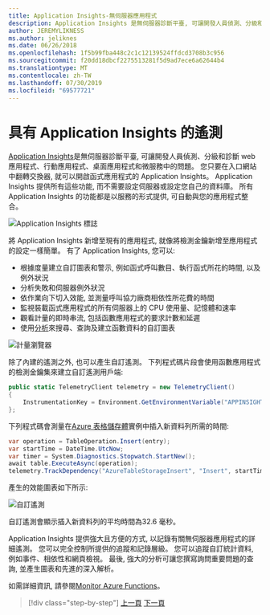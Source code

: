 ```yaml
---
title: Application Insights-無伺服器應用程式
description: Application Insights 是無伺服器診斷平臺, 可讓開發人員偵測、分級和診斷 web 應用程式、行動應用程式、桌面應用程式和微服務中的問題。
author: JEREMYLIKNESS
ms.author: jeliknes
ms.date: 06/26/2018
ms.openlocfilehash: 1f5b99fba448c2c1c12139524ffdcd3708b3c956
ms.sourcegitcommit: f20dd18dbcf2275513281f5d9ad7ece6a62644b4
ms.translationtype: MT
ms.contentlocale: zh-TW
ms.lasthandoff: 07/30/2019
ms.locfileid: "69577721"
---
```

# <a name="telemetry-with-application-insights"></a>具有 Application Insights 的遙測

[Application Insights](https://docs.microsoft.com/azure/application-insights)是無伺服器診斷平臺, 可讓開發人員偵測、分級和診斷 web 應用程式、行動應用程式、桌面應用程式和微服務中的問題。 您只要在入口網站中翻轉交換器, 就可以開啟函式應用程式的 Application Insights。 Application Insights 提供所有這些功能, 而不需要設定伺服器或設定您自己的資料庫。 所有 Application Insights 的功能都是以服務的形式提供, 可自動與您的應用程式整合。

![Application Insights 標誌](./media/application-insights-logo.png)

將 Application Insights 新增至現有的應用程式, 就像將檢測金鑰新增至應用程式的設定一樣簡單。 有了 Application Insights, 您可以:

* 根據度量建立自訂圖表和警示, 例如函式呼叫數目、執行函式所花的時間, 以及例外狀況
* 分析失敗和伺服器例外狀況
* 依作業向下切入效能, 並測量呼叫協力廠商相依性所花費的時間
* 監視裝載函式應用程式的所有伺服器上的 CPU 使用量、記憶體和速率
* 觀看計量的即時串流, 包括函數應用程式的要求計數和延遲
* 使用[分析](https://docs.microsoft.com/azure/application-insights/app-insights-analytics)來搜尋、查詢及建立函數資料的自訂圖表

![計量瀏覽器](./media/metrics-explorer.png)

除了內建的遙測之外, 也可以產生自訂遙測。 下列程式碼片段會使用函數應用程式的檢測金鑰集來建立自訂遙測用戶端:

```csharp
public static TelemetryClient telemetry = new TelemetryClient()
{
    InstrumentationKey = Environment.GetEnvironmentVariable("APPINSIGHTS_INSTRUMENTATIONKEY")
};
```

下列程式碼會測量在[Azure 表格儲存體](https://docs.microsoft.com/azure/cosmos-db/table-storage-overview)實例中插入新資料列所需的時間:

```csharp
var operation = TableOperation.Insert(entry);
var startTime = DateTime.UtcNow;
var timer = System.Diagnostics.Stopwatch.StartNew();
await table.ExecuteAsync(operation);
telemetry.TrackDependency("AzureTableStorageInsert", "Insert", startTime, timer.Elapsed, true);
```

產生的效能圖表如下所示:

![自訂遙測](./media/custom-telemetry.png)

自訂遙測會顯示插入新資料列的平均時間為32.6 毫秒。

Application Insights 提供強大且方便的方式, 以記錄有關無伺服器應用程式的詳細遙測。 您可以完全控制所提供的追蹤和記錄層級。 您可以追蹤自訂統計資料, 例如事件、相依性和網頁檢視。 最後, 強大的分析可讓您撰寫詢問重要問題的查詢, 並產生圖表和先進的深入解析。

如需詳細資訊, 請參閱[Monitor Azure Functions](https://docs.microsoft.com/azure/azure-functions/functions-monitoring)。

>[!div class="step-by-step"]
>[上一頁](azure-functions.md)
>[下一頁](logic-apps.md)
